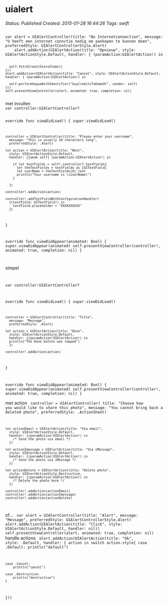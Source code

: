 # uialert

_Status: Published_
_Created: 2015-01-28 16:44:26_
_Tags: swift_

<code>
var alert = UIAlertController(title: "No Internetconnection", message: "U heeft een internet connctie nodig om aankopen te kunnen doen", preferredStyle: UIAlertControllerStyle.Alert)
    alert.addAction(UIAlertAction(title: "Opnieuw", style: UIAlertActionStyle.Default, handler: { (paramAction:UIAlertAction!) in
      
      self.fetchCreditStoreItems()
    }))
    alert.addAction(UIAlertAction(title: "Cancel", style: UIAlertActionStyle.Default, handler: { (paramAction:UIAlertAction!) in
      
      self.performSegueWithIdentifier("buyCreditsToHomeVC", sender: self)
    }))
    self.presentViewController(alert, animated: true, completion: nil)
</code>
met invullen
<code>
var controller:UIAlertController?
  
  override func viewDidLoad() {
    super.viewDidLoad()
    
    controller = UIAlertController(title: "Please enter your username",
      message: "This is usually 10 characters long",
      preferredStyle: .Alert)
    
    let action = UIAlertAction(title: "Next",
      style: UIAlertActionStyle.Default,
      handler: {[weak self] (paramAction:UIAlertAction!) in
        
        if let textFields = self!.controller?.textFields{
          let theTextFields = textFields as [UITextField]
          let userName = theTextFields[0].text
          println("Your username is \(userName)")
        }
        
      })
    
    controller!.addAction(action)
    
    controller!.addTextFieldWithConfigurationHandler(
      {(textField: UITextField!) in
        textField.placeholder = "XXXXXXXXXX"
      })
    
  }
  
  override func viewDidAppear(animated: Bool) {
    super.viewDidAppear(animated)
    self.presentViewController(controller!, animated: true, completion: nil)
  }
  

</code>

simpel
<code>

  var controller:UIAlertController?
  
  override func viewDidLoad() {
    super.viewDidLoad()
    
    controller = UIAlertController(title: "Title",
      message: "Message",
      preferredStyle: .Alert)
    
    let action = UIAlertAction(title: "Done",
      style: UIAlertActionStyle.Default,
      handler: {(paramAction:UIAlertAction!) in
      println("The Done button was tapped")
      })
    
    controller!.addAction(action)
    
  }
  
  override func viewDidAppear(animated: Bool) {
    super.viewDidAppear(animated)
    self.presentViewController(controller!, animated: true, completion: nil)
  }
</code>

met action
<code>
controller = UIAlertController(
      title: "Choose how you would like to share this photo",
      message: "You cannot bring back a deleted photo",
      preferredStyle: .ActionSheet)
    
    let actionEmail = UIAlertAction(title: "Via email",
      style: UIAlertActionStyle.Default,
      handler: {(paramAction:UIAlertAction!) in
        /* Send the photo via email */
      })
    
    let actionImessage = UIAlertAction(title: "Via iMessage",
      style: UIAlertActionStyle.Default,
      handler: {(paramAction:UIAlertAction!) in
        /* Send the photo via iMessage */
      })
    
    let actionDelete = UIAlertAction(title: "Delete photo",
      style: UIAlertActionStyle.Destructive,
      handler: {(paramAction:UIAlertAction!) in
        /* Delete the photo here */
      })
    
    controller!.addAction(actionEmail)
    controller!.addAction(actionImessage)
    controller!.addAction(actionDelete)
</code>

of...
<code>
var alert = UIAlertController(title: "Alert", message: "Message", preferredStyle: UIAlertControllerStyle.Alert)
alert.addAction(UIAlertAction(title: "Click", style: UIAlertActionStyle.Default, handler: nil))
self.presentViewController(alert, animated: true, completion: nil)
</code>
handle actions
<code>
alert.addAction(UIAlertAction(title: "Ok", style: .Default, handler: { action in
    switch action.style{
    case .Default:
        println("default")

    case .Cancel:
        println("cancel")

    case .Destructive:
        println("destructive")
    }
}))
</code>